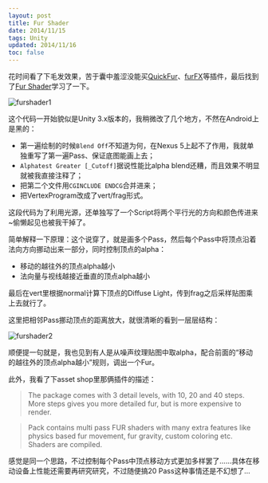 ```yaml
---
layout: post
title: Fur Shader
date: 2014/11/15
tags: Unity
updated: 2014/11/16
toc: false
---
```


花时间看了下毛发效果，苦于囊中羞涩没能买[QuickFur](https://www.assetstore.unity3d.com/#!/content/11866)、[furFX](https://www.assetstore.unity3d.com/en/#!/content/9201)等插件，最后找到了[Fur Shader](http://forum.unity3d.com/threads/fur-shader.4581/)学习了一下。

<!--more-->

![furshader1](/images/furshader1.png)

这个代码一开始貌似是Unity 3.x版本的，我稍微改了几个地方，不然在Android上是黑的：

- 第一遍绘制的时候`Blend Off`不知道为何，在Nexus 5上起不了作用，我就单独重写了第一遍Pass、保证底图能画上去；
- `Alphatest Greater [_Cutoff]`据说性能比alpha blend还糟，而且效果不明显就被我直接注释了；
- 把第二个文件用`CGINCLUDE ENDCG`合并进来；
- 把VertexProgram改成了vert/frag形式。

这段代码为了利用光源，还单独写了一个Script将两个平行光的方向和颜色传进来~偷懒起见也被我干掉了。

简单解释一下原理：这个说穿了，就是画多个Pass，然后每个Pass中将顶点沿着法向方向挪动出来一部分，同时控制顶点的alpha：

- 移动的越往外的顶点alpha越小
- 法向量与视线越接近垂直的顶点alpha越小

最后在vert里根据normal计算下顶点的Diffuse Light，传到frag之后采样贴图乘上去就行了。

这里把相邻Pass挪动顶点的距离放大，就很清晰的看到一层层结构：

![furshader2](/images/furshader2.png)

顺便提一句就是，我也见到有人是从噪声纹理贴图中取alpha，配合前面的“移动的越往外的顶点alpha越小”规则，调出一个Fur。

此外，我看了下asset shop里那俩插件的描述：

> The package comes with 3 detail levels, with 10, 20 and 40 steps. More steps gives you more detailed fur, but is more expensive to render. 

> Pack contains multi pass FUR shaders with many extra features like physics based fur movement, fur gravity, custom coloring etc. Shaders are compiled.

感觉是同一个思路，不过控制每个Pass中顶点移动方式更加多样罢了……具体在移动设备上性能还需要再研究研究，不过随便搞20 Pass这种事情还是不幻想了...